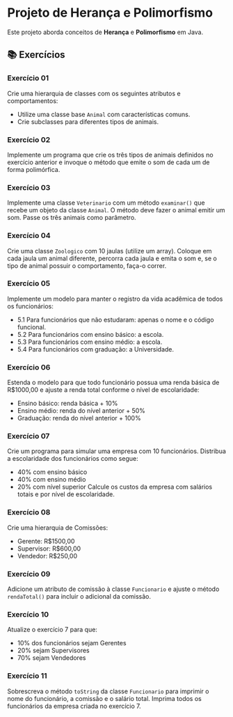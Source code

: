 # Projeto de Herança e Polimorfismo

Este projeto aborda conceitos de **Herança** e **Polimorfismo** em Java.

## 📚 Exercícios

### Exercício 01
Crie uma hierarquia de classes com os seguintes atributos e comportamentos:
- Utilize uma classe base `Animal` com características comuns.
- Crie subclasses para diferentes tipos de animais.

### Exercício 02
Implemente um programa que crie os três tipos de animais definidos no exercício anterior e invoque o método que emite o som de cada um de forma polimórfica.

### Exercício 03
Implemente uma classe `Veterinario` com um método `examinar()` que recebe um objeto da classe `Animal`. O método deve fazer o animal emitir um som. Passe os três animais como parâmetro.

### Exercício 04
Crie uma classe `Zoologico` com 10 jaulas (utilize um array). Coloque em cada jaula um animal diferente, percorra cada jaula e emita o som e, se o tipo de animal possuir o comportamento, faça-o correr.

### Exercício 05
Implemente um modelo para manter o registro da vida acadêmica de todos os funcionários:
- 5.1 Para funcionários que não estudaram: apenas o nome e o código funcional.
- 5.2 Para funcionários com ensino básico: a escola.
- 5.3 Para funcionários com ensino médio: a escola.
- 5.4 Para funcionários com graduação: a Universidade.

### Exercício 06
Estenda o modelo para que todo funcionário possua uma renda básica de R$1000,00 e ajuste a renda total conforme o nível de escolaridade:
- Ensino básico: renda básica + 10%
- Ensino médio: renda do nível anterior + 50%
- Graduação: renda do nível anterior + 100%

### Exercício 07
Crie um programa para simular uma empresa com 10 funcionários. Distribua a escolaridade dos funcionários como segue:
- 40% com ensino básico
- 40% com ensino médio
- 20% com nível superior
Calcule os custos da empresa com salários totais e por nível de escolaridade.

### Exercício 08
Crie uma hierarquia de Comissões:
- Gerente: R$1500,00
- Supervisor: R$600,00
- Vendedor: R$250,00

### Exercício 09
Adicione um atributo de comissão à classe `Funcionario` e ajuste o método `rendaTotal()` para incluir o adicional da comissão.

### Exercício 10
Atualize o exercício 7 para que:
- 10% dos funcionários sejam Gerentes
- 20% sejam Supervisores
- 70% sejam Vendedores

### Exercício 11
Sobrescreva o método `toString` da classe `Funcionario` para imprimir o nome do funcionário, a comissão e o salário total. Imprima todos os funcionários da empresa criada no exercício 7.
